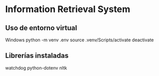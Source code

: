 # Information Retrieval System


## Uso de entorno virtual

Windows
python -m venv .env
source .venv/Scripts/activate
deactivate


## Librerías instaladas
watchdog
python-dotenv
nltk
